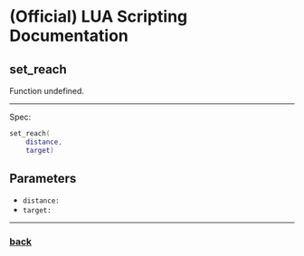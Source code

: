 
# (Official) LUA Scripting Documentation

## set_reach

Function undefined.

___

Spec:

```lua
set_reach(
	distance,
	target)
```

## Parameters

- `distance:` 
- `target:` 

___

### [back](../other)

